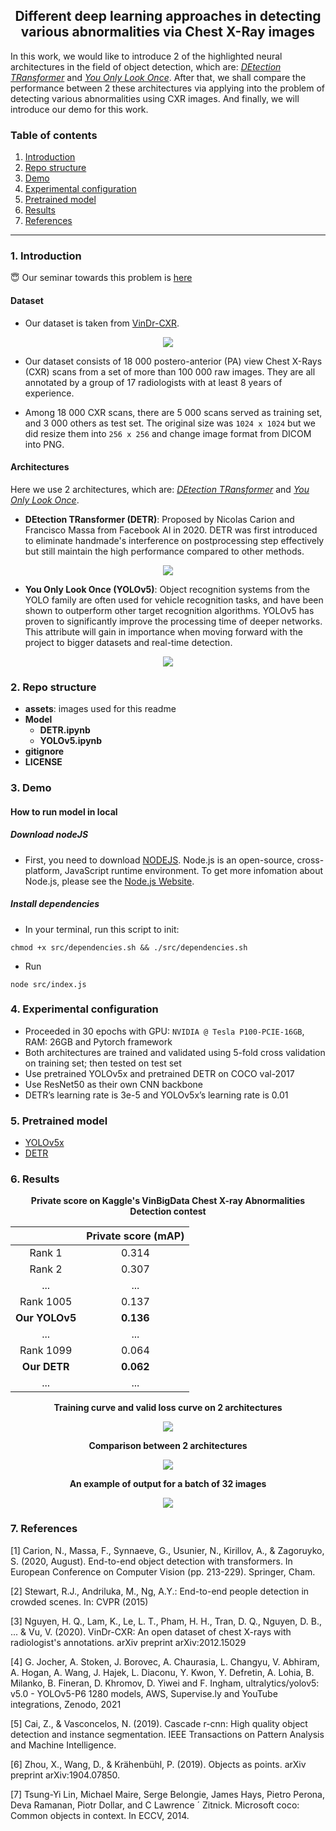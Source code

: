 <div align='center'>

## Different deep learning approaches in detecting various abnormalities via Chest X-Ray images
</div>

In this work, we would like to introduce 2 of the highlighted neural architectures in the field of object detection, which are: *[DEtection TRansformer](https://arxiv.org/abs/2005.12872)* and *[You Only Look Once](https://github.com/ultralytics/yolov5)*. After that, we shall compare the performance between 2 these architectures via applying into the problem of detecting various abnormalities using CXR images. And finally, we will introduce our demo for this work.      

### Table of contents
1. [Introduction](#1-introduction)
2. [Repo structure](#2-repo-structure)
3. [Demo](#3-demo)
4. [Experimental configuration](#4-experimental-configuration)
5. [Pretrained model](#5-pretrained-model)
6. [Results](#6-results)
7. [References](#7-references)

---

### 1. Introduction
😇 Our seminar towards this problem is [here](https://docs.google.com/presentation/d/1yuXYOfvzT87p70bg9UB8lxxuV51fv76dW3TDGhrJR4g/edit?usp=sharing)
#### Dataset
- Our dataset is taken from [VinDr-CXR](https://vindr.ai/datasets/cxr).
<div align='center'>

<img src='assets/dataset.png'>
</div>

- Our dataset consists of 18 000 postero-anterior (PA) view Chest X-Rays (CXR) scans from a set of more than 100 000 raw images. They are all annotated by a group of 17 radiologists with at least 8 years of experience.    

- Among 18 000 CXR scans, there are 5 000 scans served as training set, and 3 000 others as test set. The original size was `1024 x 1024` but we did resize them into `256 x 256` and change image format from DICOM into PNG.

#### Architectures
Here we use 2 architectures, which are: *[DEtection TRansformer](https://arxiv.org/abs/2005.12872)* and *[You Only Look Once](https://github.com/ultralytics/yolov5)*.     

- **DEtection TRansformer (DETR)**: Proposed by Nicolas Carion and Francisco Massa from Facebook AI in 2020. DETR was first introduced to eliminate handmade's interference on postprocessing step effectively but still maintain the high performance compared to other methods.    

<div align='center'>

<img src='assets/detr.png'>
</div>

- **You Only Look Once (YOLOv5)**: Object recognition systems from the YOLO family are often used for vehicle recognition tasks, and have been shown to outperform other target recognition algorithms. YOLOv5 has proven to significantly improve the processing time of deeper networks. This attribute will gain in importance when moving forward with the project to bigger datasets and real-time detection.     

<div align='center'>

<img src='assets/yolov5.png'>
</div>

### 2. Repo structure
- **assets**: images used for this readme
- **Model**
    - **DETR.ipynb**
    - **YOLOv5.ipynb**
- **gitignore**
- **LICENSE**

### 3. Demo
#### How to run model in local

##### Download nodeJS
- First, you need to download [NODEJS](https://nodejs.org/en/). Node.js is an open-source, cross-platform, JavaScript runtime environment. To get more infomation about Node.js, please see the [Node.js Website](https://nodejs.org/en/). 

##### Install dependencies

- In your terminal, run this script to init:
```{bash} 
chmod +x src/dependencies.sh && ./src/dependencies.sh
```
- Run 
```{bash}
node src/index.js
```

### 4. Experimental configuration

- Proceeded in 30 epochs with GPU: `NVIDIA @ Tesla P100-PCIE-16GB`, RAM: 26GB and Pytorch framework
- Both architectures are trained and validated using 5-fold cross validation on training set; then tested on test set
- Use pretrained YOLOv5x and pretrained DETR on COCO val-2017
- Use ResNet50 as their own CNN backbone
- DETR’s learning rate is 3e-5 and YOLOv5x’s learning rate is 0.01


### 5. Pretrained model
- [YOLOv5x](https://drive.google.com/file/d/1ZckQYba28BkCLZX0ASgvM6THhhEjZTlf/view)
- [DETR](https://drive.google.com/file/d/1BDjRhMsuryTS8oQ6uWRD8RM7Sf7JC547/view)


### 6. Results

<div align='center'>
    
**Private score on Kaggle's VinBigData Chest X-ray Abnormalities Detection contest**

</div>

<div align='center'>
    
| | Private score (mAP) |
|:--:|:--:|
| Rank 1 | 0.314 |
| Rank 2 | 0.307 | 
| ... | ... |
| Rank 1005 | 0.137 |
| **Our YOLOv5** | **0.136** | 
| ... | ... |
| Rank 1099 | 0.064 | 
| **Our DETR** | **0.062** | 
| ... | ... |
</div>

<div align='center'>

**Training curve and valid loss curve on 2 architectures**

<img src='assets/train-loss.png'>


**Comparison between 2 architectures**


<img src='assets/training-time-test.png'>
        
</div>


<div align='center'>    

**An example of output for a batch of 32 images**

<img style='height: 50%, width: 50%' src='assets/val_batch1_pred.jpg'>
</div>


### 7. References
[1]  Carion, N., Massa, F., Synnaeve, G., Usunier, N., Kirillov, A., & Zagoruyko, S. (2020, August). End-to-end object detection with transformers. In European Conference on Computer Vision (pp. 213-229). Springer, Cham.      

[2]  Stewart, R.J., Andriluka, M., Ng, A.Y.: End-to-end people detection in crowded scenes. In: CVPR (2015)     

[3]  Nguyen, H. Q., Lam, K., Le, L. T., Pham, H. H., Tran, D. Q., Nguyen, D. B., ... & Vu, V. (2020). VinDr-CXR: An open dataset of chest X-rays with radiologist's annotations. arXiv preprint arXiv:2012.15029      

[4]  G. Jocher, A. Stoken, J. Borovec, A. Chaurasia, L. Changyu, V. Abhiram, A. Hogan, A. Wang, J. Hajek, L. Diaconu, Y. Kwon, Y. Defretin, A. Lohia, B. Milanko, B. Fineran, D. Khromov, D. Yiwei and F. Ingham, ultralytics/yolov5: v5.0 - YOLOv5-P6 1280 models, AWS, Supervise.ly and YouTube integrations, Zenodo, 2021      

[5]  Cai, Z., & Vasconcelos, N. (2019). Cascade r-cnn: High quality object detection and instance segmentation. IEEE Transactions on Pattern Analysis and Machine Intelligence.        

[6]  Zhou, X., Wang, D., & Krähenbühl, P. (2019). Objects as points. arXiv preprint arXiv:1904.07850.       

[7]  Tsung-Yi Lin, Michael Maire, Serge Belongie, James Hays, Pietro Perona, Deva Ramanan, Piotr Dollar, and C Lawrence ´ Zitnick. Microsoft coco: Common objects in context. In ECCV, 2014.      

